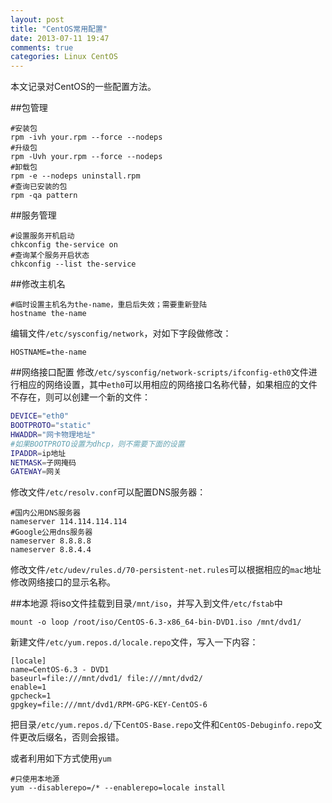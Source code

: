 ```yaml
---
layout: post
title: "CentOS常用配置"
date: 2013-07-11 19:47
comments: true
categories: Linux CentOS
---
```

本文记录对CentOS的一些配置方法。

<!--more-->

##包管理
```
#安装包
rpm -ivh your.rpm --force --nodeps
#升级包
rpm -Uvh your.rpm --force --nodeps
#卸载包
rpm -e --nodeps uninstall.rpm
#查询已安装的包
rpm -qa pattern
```

##服务管理
```
#设置服务开机启动
chkconfig the-service on
#查询某个服务开启状态
chkconfig --list the-service
```

##修改主机名

```
#临时设置主机名为the-name，重启后失效；需要重新登陆
hostname the-name
```

编辑文件`/etc/sysconfig/network`，对如下字段做修改：

```
HOSTNAME=the-name
```

##网络接口配置
修改`/etc/sysconfig/network-scripts/ifconfig-eth0`文件进行相应的网络设置，其中`eth0`可以用相应的网络接口名称代替，如果相应的文件不存在，则可以创建一个新的文件：

```bash
DEVICE="eth0"
BOOTPROTO="static"
HWADDR="网卡物理地址"
#如果BOOTPROTO设置为dhcp，则不需要下面的设置
IPADDR=ip地址
NETMASK=子网掩码
GATEWAY=网关
```

修改文件`/etc/resolv.conf`可以配置DNS服务器：

```
#国内公用DNS服务器
nameserver 114.114.114.114
#Google公用dns服务器
nameserver 8.8.8.8
nameserver 8.8.4.4
```

修改文件`/etc/udev/rules.d/70-persistent-net.rules`可以根据相应的`mac`地址修改网络接口的显示名称。

##本地源
将iso文件挂载到目录`/mnt/iso`，并写入到文件`/etc/fstab`中

```
mount -o loop /root/iso/CentOS-6.3-x86_64-bin-DVD1.iso /mnt/dvd1/
```

新建文件`/etc/yum.repos.d/locale.repo`文件，写入一下内容：

```
[locale]
name=CentOS-6.3 - DVD1
baseurl=file:///mnt/dvd1/ file:///mnt/dvd2/
enable=1
gpcheck=1
gpgkey=file:///mnt/dvd1/RPM-GPG-KEY-CentOS-6
```

把目录`/etc/yum.repos.d/`下`CentOS-Base.repo`文件和`CentOS-Debuginfo.repo`文件更改后缀名，否则会报错。

或者利用如下方式使用`yum`

```
#只使用本地源
yum --disablerepo=/* --enablerepo=locale install
```
